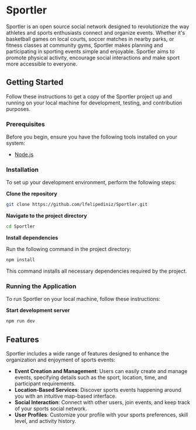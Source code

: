 # Sportler

Sportler is an open source social network designed to revolutionize the way athletes and sports enthusiasts connect and organize events. Whether it's basketball games on local courts, soccer matches in nearby parks, or fitness classes at community gyms, Sportler makes planning and participating in sporting events simple and enjoyable. Sportler aims to promote physical activity, encourage social interactions and make sport more accessible to everyone.

## Getting Started

Follow these instructions to get a copy of the Sportler project up and running on your local machine for development, testing, and contribution purposes.

### Prerequisites

Before you begin, ensure you have the following tools installed on your system:

- [Node.js](https://nodejs.org/en/download/)

### Installation

To set up your development environment, perform the following steps:

**Clone the repository**

```sh
git clone https://github.com/lfelipediniz/Sportler.git
```

**Navigate to the project directory**

```sh
cd Sportler
```

**Install dependencies**

Run the following command in the project directory:

```sh
npm install
```



This command installs all necessary dependencies required by the project.

### Running the Application

To run Sportler on your local machine, follow these instructions:

**Start development server**

```sh
npm run dev
```

## Features

Sportler includes a wide range of features designed to enhance the organization and enjoyment of sports events:

- **Event Creation and Management**: Users can easily create and manage events, specifying details such as the sport, location, time, and participant requirements.
- **Location-Based Services**: Discover sports events happening around you with an intuitive map-based interface.
- **Social Interaction**: Connect with other users, join events, and keep track of your sports social network.
- **User Profiles**: Customize your profile with your sports preferences, skill level, and activity history.

